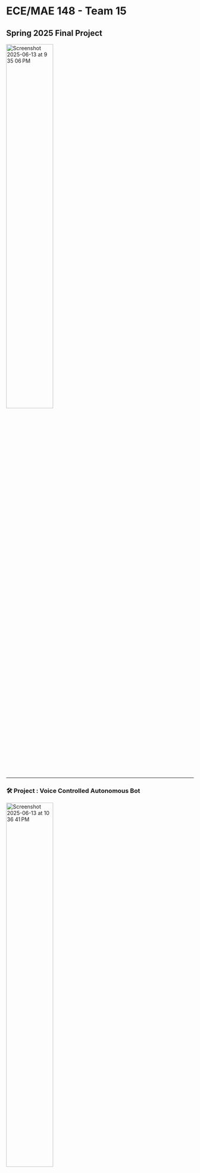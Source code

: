 # ECE/MAE 148 - Team 15  
## Spring 2025 Final Project

<img style="width: 50%;" alt="Screenshot 2025-06-13 at 9 35 06 PM" src="https://github.com/user-attachments/assets/c1025ec2-f250-47fe-bab5-4b1ef2d3aeb1" />

---

### 🛠️ Project : Voice Controlled Autonomous Bot
<img style="width: 50%;" alt="Screenshot 2025-06-13 at 10 36 41 PM" src="https://github.com/user-attachments/assets/13300ca1-a6e6-4255-a381-541936cc506f" />


---

### 👥 Team Members:
- **Pranav Kambhampati** (ECE)  
- **Athena Wu** (ECE)  
- **Sebastian Castaneda** (ECE)  
- **Sujaan Mukherjee** (MAE)

---

## Project Overview / Proposal
The goal of our project is to build a voice-controlled robot, inspired by real-world applications of voice-controlled wheelchairs to asssit individuals with mobility impairments. Our robot recognizes and executes voice commands with LLM models and idetnfifies and avoid obstacles using lidars. The robot ecognizes and executes voice commands such as “forward”, “backward”, “stop.” The robot integrates speech recognition, sensor-based obstacle avoidance, and autonomous decision-making using ROS.

---

## What We Promised
### Promised Features
- Car/VESC acts upon prompt input, control speed, duration, angle
- LLM voice recognition - prompt to parse into params
- Lidar Integration to identify obstacle 
- Reaction upon obstacle identification (stop), provide feedback to user 
- More complex reaction upon obstacle identification (costmap)

---

## Demonstrations
Embed or link demo videos here:

- [Demo Video 1: Controlling the robot with voice command](https://youtube.com/shorts/sKy2-RqtOS4?feature=share)
- [Demo Video 2: Robot avoiding the wall on the left while not running into pedestrian on the right](https://youtu.be/NgpsvB51Ezo)
- [Demo Video 3: Robot going around an obstacle](https://youtu.be/sVomLy_VWWM)

---

## Final Project Presentation
[Link to the slide](https://docs.google.com/presentation/d/16F6ugTsulLBXcFYbssiPY11haiGuQK-PavjkXhjKuz0/edit?usp=sharing)
